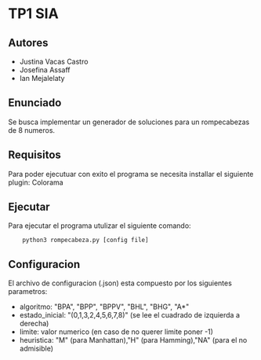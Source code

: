 # TP1 SIA

## Autores

* Justina Vacas Castro
* Josefina Assaff 
* Ian Mejalelaty

## Enunciado

Se busca implementar un generador de soluciones para un rompecabezas de 8 numeros.

## Requisitos

Para poder ejecutuar con exito el programa se necesita installar el siguiente plugin: Colorama 

## Ejecutar

Para ejecutar el programa utulizar el siguiente comando: 

		python3 rompecabeza.py [config file]

## Configuracion

El archivo de configuracion (.json) esta compuesto por los siguientes parametros:

- algoritmo: "BPA", "BPP", "BPPV", "BHL", "BHG", "A*"
- estado_inicial: "(0,1,3,2,4,5,6,7,8)" (se lee el cuadrado de izquierda a derecha)
- limite: valor numerico (en caso de no querer limite poner -1)
- heuristica: "M" (para Manhattan),"H" (para Hamming),"NA" (para el no admisible)
